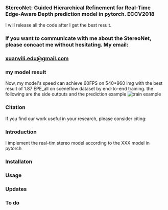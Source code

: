 ### StereoNet: Guided Hierarchical Refinement for Real-Time Edge-Aware Depth prediction model in pytorch. ECCV2018
I will release all the code after I get the best result.
### If you want to communicate with me about the StereoNet, please concact me without hesitating. My email: 
### xuanyili.edu@gmail.com  
### my model result
Now, my model's speed can achieve 60FPS on 540*960 img with the best result of 1.87 EPE_all on sceneflow dataset by end-to-end training. 
the following are the side outputs and the prediction example
![train example](https://github.com/meteorshowers/StereoNet/blob/master/doc/iter-21200.jpg)

### Citation
If you find our work useful in your research, please consider citing:



### Introduction 
I implement the real-tim stereo model according to the   XXX   model in pytorch




### Installaton


### Usage


### Updates


### To do
